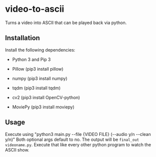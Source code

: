 # video-to-ascii
 Turns a video into ASCII that can be played back via python.

## Installation
Install the following dependencies:

- Python 3 and Pip 3

- Pillow (pip3 install pillow)

- numpy (pip3 install numpy)

- tqdm (pip3 install tqdm)

- cv2 (pip3 install OpenCV-python)

- MoviePy (pip3 install moviepy)

## Usage
Execute using "python3 main.py --file {VIDEO FILE} (--audio y/n --clean y/n)"
Both optional args default to no.
The output will be `final_out videoname.py`. Execute that like every other python program to watch the ASCII show.
